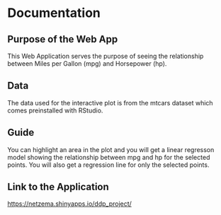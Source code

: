 # Documentation

## Purpose of the Web App

This Web Application serves the purpose of seeing the relationship between Miles per Gallon (mpg) and Horsepower (hp).

## Data

The data used for the interactive plot is from the mtcars dataset which comes preinstalled with RStudio.

## Guide

You can highlight an area in the plot and you will get a linear regresson model showing the relationship between mpg and hp for the selected points. You will also get a regression line for only the selected points.

## Link to the Application

https://netzema.shinyapps.io/ddp_project/
